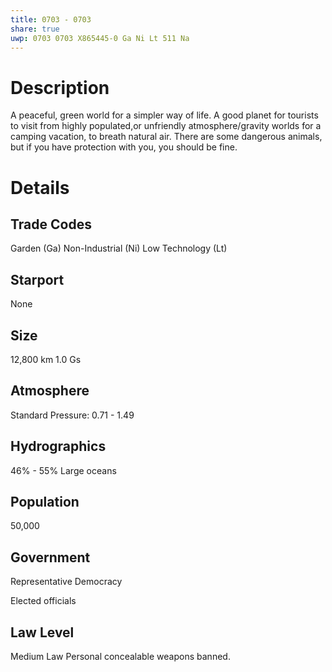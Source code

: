 ```yaml
---
title: 0703 - 0703
share: true
uwp: 0703 0703 X865445-0 Ga Ni Lt 511 Na
---
```


# Description
A peaceful, green world for a simpler way of life. A good planet for tourists to visit from highly populated,or unfriendly atmosphere/gravity worlds for a camping vacation, to breath natural air. There are some dangerous animals, but if you have protection with you, you should be fine.

# Details
## Trade Codes
Garden (Ga)
Non-Industrial (Ni)
Low Technology (Lt)

## Starport
None

## Size
12,800 km
1.0 Gs

## Atmosphere
Standard
Pressure: 0.71 - 1.49

## Hydrographics
46% - 55%
Large oceans

## Population
50,000

## Government
Representative Democracy

Elected officials

## Law Level
Medium Law
Personal concealable weapons banned.
